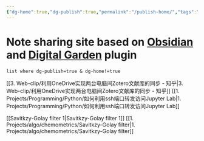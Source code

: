 ```yaml
---
{"dg-home":true,"dg-publish":true,"permalink":"/publish-home/","tags":"gardenEntry"}
---
```


# Note sharing site based on [Obsidian](https://obsidian.md/) and [Digital Garden](https://github.com/oleeskild/Obsidian-Digital-Garden) plugin

```dataview
list where dg-publish=true & dg-home!=true
```

[[3. Web-clip/利用OneDrive实现两台电脑间Zotero文献库的同步 - 知乎|3. Web-clip/利用OneDrive实现两台电脑间Zotero文献库的同步 - 知乎]]
[[1. Projects/Programming/Python/如何利用ssh端口转发访问Jupyter Lab|1. Projects/Programming/Python/如何利用ssh端口转发访问Jupyter Lab]]

[[Savitkzy-Golay filter 1|Savitkzy-Golay filter 1]]
[[1. Projects/algo/chemometrics/Savitkzy-Golay filter|1. Projects/algo/chemometrics/Savitkzy-Golay filter]]